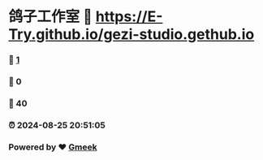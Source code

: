# 鸽子工作室 :link: https://E-Try.github.io/gezi-studio.gethub.io 
### :page_facing_up: [1](https://E-Try.github.io/gezi-studio.gethub.io/tag.html) 
### :speech_balloon: 0 
### :hibiscus: 40 
### :alarm_clock: 2024-08-25 20:51:05 
### Powered by :heart: [Gmeek](https://github.com/Meekdai/Gmeek)
